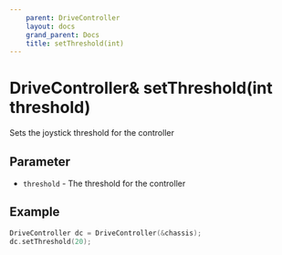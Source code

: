 ```yaml
---
    parent: DriveController
    layout: docs
    grand_parent: Docs
    title: setThreshold(int)
---
```

# DriveController&amp; setThreshold(int threshold)
Sets the joystick threshold for the controller

## Parameter
- `threshold` - The threshold for the controller

## Example
```cpp
DriveController dc = DriveController(&chassis);
dc.setThreshold(20);
```